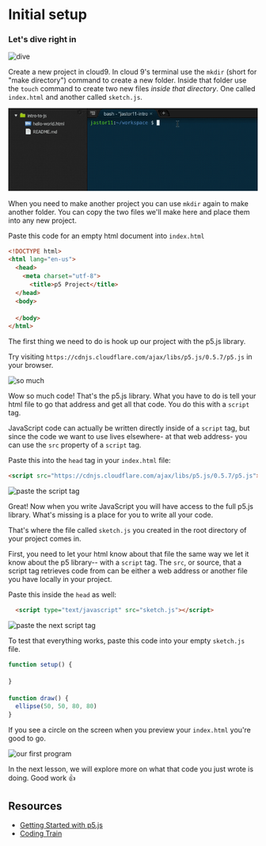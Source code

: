# Initial setup

### Let's dive right in
![dive](https://s3.amazonaws.com/upperline/curriculum-assets/p5js/dive.gif)

Create a new project in cloud9.  In cloud 9's terminal use the `mkdir` (short for "make directory") command to create a new folder. Inside that folder use the `touch` command to create two new files *inside that directory*. One called `index.html` and another called `sketch.js`.

![mkdir](/resources/mkdir-touch.gif "Mkdir and touch gif")

When you need to make another project you can use `mkdir` again to make another folder. You can copy the two files we'll make here and place them into any new project.

Paste this code for an empty html document into `index.html`

```html
<!DOCTYPE html>
<html lang="en-us">
  <head>
    <meta charset="utf-8">
	  <title>p5 Project</title>
  </head>
  <body>

  </body>
</html>

```

The first thing we need to do is
hook up our project with the p5.js library.

Try visiting `https://cdnjs.cloudflare.com/ajax/libs/p5.js/0.5.7/p5.js` in your browser.

![so much](https://s3.amazonaws.com/upperline/curriculum-assets/p5js/cdnjs.gif)

Wow so much code! That's the p5.js library. What you have to do is tell your html file to
go that address and get all that code. You do this with a `script` tag.

JavaScript code can actually be written directly inside of a `script` tag, but since
the code we want to use lives elsewhere- at that web address- you can use the `src` property of a `script` tag.

Paste this into the `head` tag in your `index.html` file:

```html
<script src="https://cdnjs.cloudflare.com/ajax/libs/p5.js/0.5.7/p5.js"></script>
```

![paste the script tag](https://s3.amazonaws.com/upperline/curriculum-assets/p5js/setup1.gif)

Great! Now when you write JavaScript you will have access to the full p5.js library. What's missing
is a place for you to write all your code.

That's where the file called `sketch.js` you created in the root directory of your project comes in. 

First, you need to let your html know about that file the same way we let it know about
the p5 library-- with a `script` tag. The `src`, or source, that a script tag
retrieves code from can be either a web address or another file you have locally in your project.

Paste this inside the `head` as well:

```html
  <script type="text/javascript" src="sketch.js"></script>
```
![paste the next script tag](https://s3.amazonaws.com/upperline/curriculum-assets/p5js/setup2.gif)

To test that everything works, paste this code into your empty `sketch.js` file.

```javascript
function setup() {

}

function draw() {
  ellipse(50, 50, 80, 80)
}
```

If you see a circle on the screen when you preview your `index.html` you're good to go.

![our first program](https://s3.amazonaws.com/upperline/curriculum-assets/p5js/setup3.gif)

In the next lesson, we will explore more on what that code you just wrote is doing. Good work 👍

## Resources

- [Getting Started with p5.js](https://p5js.org/get-started/)
- [Coding Train](https://www.youtube.com/playlist?list=PLRqwX-V7Uu6Zy51Q-x9tMWIv9cueOFTFA)
